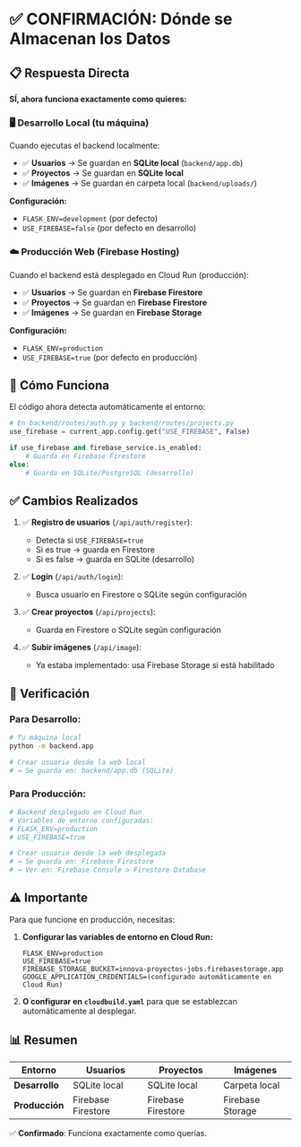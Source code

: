 # ✅ CONFIRMACIÓN: Dónde se Almacenan los Datos

## 📋 Respuesta Directa

**SÍ, ahora funciona exactamente como quieres:**

### 🖥️ Desarrollo Local (tu máquina)
Cuando ejecutas el backend localmente:
- ✅ **Usuarios** → Se guardan en **SQLite local** (`backend/app.db`)
- ✅ **Proyectos** → Se guardan en **SQLite local**
- ✅ **Imágenes** → Se guardan en carpeta local (`backend/uploads/`)

**Configuración:**
- `FLASK_ENV=development` (por defecto)
- `USE_FIREBASE=false` (por defecto en desarrollo)

### ☁️ Producción Web (Firebase Hosting)
Cuando el backend está desplegado en Cloud Run (producción):
- ✅ **Usuarios** → Se guardan en **Firebase Firestore**
- ✅ **Proyectos** → Se guardan en **Firebase Firestore**
- ✅ **Imágenes** → Se guardan en **Firebase Storage**

**Configuración:**
- `FLASK_ENV=production`
- `USE_FIREBASE=true` (por defecto en producción)

## 🔧 Cómo Funciona

El código ahora detecta automáticamente el entorno:

```python
# En backend/routes/auth.py y backend/routes/projects.py
use_firebase = current_app.config.get("USE_FIREBASE", False)

if use_firebase and firebase_service.is_enabled:
    # Guarda en Firebase Firestore
else:
    # Guarda en SQLite/PostgreSQL (desarrollo)
```

## ✅ Cambios Realizados

1. ✅ **Registro de usuarios** (`/api/auth/register`):
   - Detecta si `USE_FIREBASE=true`
   - Si es true → guarda en Firestore
   - Si es false → guarda en SQLite (desarrollo)

2. ✅ **Login** (`/api/auth/login`):
   - Busca usuario en Firestore o SQLite según configuración

3. ✅ **Crear proyectos** (`/api/projects`):
   - Guarda en Firestore o SQLite según configuración

4. ✅ **Subir imágenes** (`/api/image`):
   - Ya estaba implementado: usa Firebase Storage si está habilitado

## 🎯 Verificación

### Para Desarrollo:
```bash
# Tu máquina local
python -m backend.app

# Crear usuario desde la web local
# → Se guarda en: backend/app.db (SQLite)
```

### Para Producción:
```bash
# Backend desplegado en Cloud Run
# Variables de entorno configuradas:
# FLASK_ENV=production
# USE_FIREBASE=true

# Crear usuario desde la web desplegada
# → Se guarda en: Firebase Firestore
# → Ver en: Firebase Console > Firestore Database
```

## ⚠️ Importante

Para que funcione en producción, necesitas:

1. **Configurar las variables de entorno en Cloud Run:**
   ```
   FLASK_ENV=production
   USE_FIREBASE=true
   FIREBASE_STORAGE_BUCKET=innova-proyectos-jobs.firebasestorage.app
   GOOGLE_APPLICATION_CREDENTIALS=(configurado automáticamente en Cloud Run)
   ```

2. **O configurar en `cloudbuild.yaml`** para que se establezcan automáticamente al desplegar.

## 📊 Resumen

| Entorno | Usuarios | Proyectos | Imágenes |
|---------|----------|-----------|----------|
| **Desarrollo** | SQLite local | SQLite local | Carpeta local |
| **Producción** | Firebase Firestore | Firebase Firestore | Firebase Storage |

✅ **Confirmado**: Funciona exactamente como querías.

